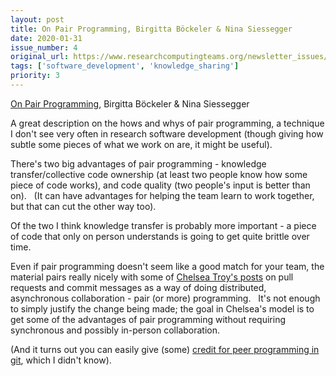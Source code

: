 ```yaml
---
layout: post
title: On Pair Programming, Birgitta Böckeler & Nina Siessegger
date: 2020-01-31
issue_number: 4
original_url: https://www.researchcomputingteams.org/newsletter_issues/0004
tags: ['software_development', 'knowledge_sharing']
priority: 3
---
```


<!-- markdownlint-disable MD033 -->
<!-- markdownlint-disable MD041 -->
<!-- markdownlint-disable MD049 -->

[On Pair Programming](https://martinfowler.com/articles/on-pair-programming.html), Birgitta Böckeler & Nina Siessegger

A great description on the hows and whys of pair programming, a technique I don't see very often in research software development (though giving how subtle some pieces of what we work on are, it might be useful).

There's two big advantages of pair programming - knowledge transfer/collective code ownership (at least two people know how some piece of code works), and code quality (two people's input is better than on).   (It can have advantages for helping the team learn to work together, but that can cut the other way too).

Of the two I think knowledge transfer is probably more important - a piece of code that only on person understands is going to get quite brittle over time.

Even if pair programming doesn't seem like a good match for your team, the material pairs really nicely with some of [Chelsea Troy's posts](https://chelseatroy.com/2020/01/08/storing-context-in-commit-messages/) on pull requests and commit messages as a way of doing distributed, asynchronous collaboration - pair (or more) programming.   It's not enough to simply justify the change being made; the goal in Chelsea's model is to get some of the advantages of pair programming without requiring synchronous and possibly in-person collaboration.

(And it turns out you can easily give (some) [credit for peer programming in git](https://www.sicpers.info/2020/01/pairing-in-github/), which I didn't know).
